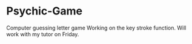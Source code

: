 # Psychic-Game
Computer guessing letter game
Working on the key stroke function. Will work with my tutor on Friday.
